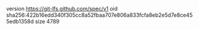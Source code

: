 version https://git-lfs.github.com/spec/v1
oid sha256:422b16edd340f305cc8a52fbaa707e806a833fcfa8eb2e5d7e8ce455edb1358d
size 4789
